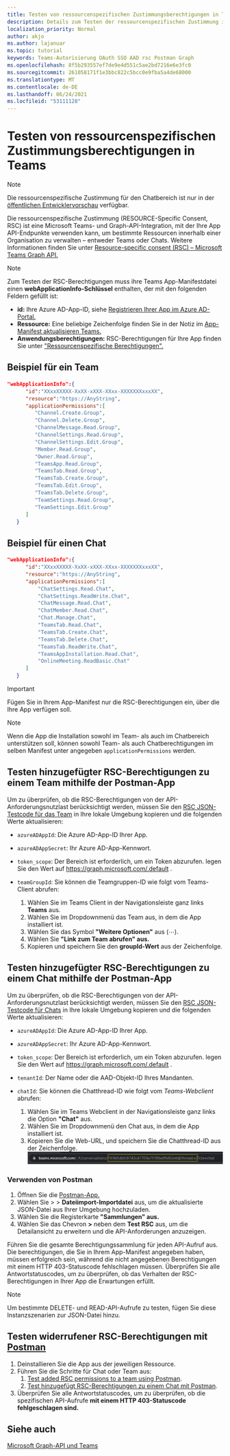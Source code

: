 ```yaml
---
title: Testen von ressourcenspezifischen Zustimmungsberechtigungen in Teams
description: Details zum Testen der ressourcenspezifischen Zustimmung in Teams mit Postman
localization_priority: Normal
author: akjo
ms.author: lajanuar
ms.topic: tutorial
keywords: Teams-Autorisierung OAuth SSO AAD rsc Postman Graph
ms.openlocfilehash: 8f5b293557ef7de9e4d551c5ae2bd7216e6e3fc0
ms.sourcegitcommit: 261058171f1e3bbc822c5bcc0e9fba5a4de68000
ms.translationtype: MT
ms.contentlocale: de-DE
ms.lasthandoff: 06/24/2021
ms.locfileid: "53111128"
---
```

# <a name="test-resource-specific-consent-permissions-in-teams"></a>Testen von ressourcenspezifischen Zustimmungsberechtigungen in Teams

> [!NOTE]
> Die ressourcenspezifische Zustimmung für den Chatbereich ist nur in der [öffentlichen Entwicklervorschau](../../resources/dev-preview/developer-preview-intro.md) verfügbar.

Die ressourcenspezifische Zustimmung (RESOURCE-Specific Consent, RSC) ist eine Microsoft Teams- und Graph-API-Integration, mit der Ihre App API-Endpunkte verwenden kann, um bestimmte Ressourcen innerhalb einer Organisation zu verwalten – entweder Teams oder Chats. Weitere Informationen finden Sie unter [Resource-specific consent (RSC) – Microsoft Teams Graph API.](resource-specific-consent.md)

> [!NOTE]
> Zum Testen der RSC-Berechtigungen muss ihre Teams App-Manifestdatei einen **webApplicationInfo-Schlüssel** enthalten, der mit den folgenden Feldern gefüllt ist:
>
> - **id:** Ihre Azure AD-App-ID, siehe [Registrieren Ihrer App im Azure AD-Portal.](resource-specific-consent.md#register-your-app-with-microsoft-identity-platform-using-the-aad-portal)
> - **Ressource:** Eine beliebige Zeichenfolge finden Sie in der Notiz im [App-Manifest aktualisieren Teams.](resource-specific-consent.md#update-your-teams-app-manifest)
> - **Anwendungsberechtigungen:** RSC-Berechtigungen für Ihre App finden Sie unter ["Ressourcenspezifische Berechtigungen".](resource-specific-consent.md#resource-specific-permissions)

## <a name="example-for-a-team"></a>Beispiel für ein Team
```json
"webApplicationInfo":{
      "id":"XXxxXXXXX-XxXX-xXXX-XXxx-XXXXXXXxxxXX",
      "resource":"https://AnyString",
      "applicationPermissions":[
         "Channel.Create.Group",
         "Channel.Delete.Group",
         "ChannelMessage.Read.Group",
         "ChannelSettings.Read.Group",
         "ChannelSettings.Edit.Group",
         "Member.Read.Group",
         "Owner.Read.Group",
         "TeamsApp.Read.Group",
         "TeamsTab.Read.Group",
         "TeamsTab.Create.Group",
         "TeamsTab.Edit.Group",
         "TeamsTab.Delete.Group",
         "TeamSettings.Read.Group",
         "TeamSettings.Edit.Group"
      ]
   }
```

## <a name="example-for-a-chat"></a>Beispiel für einen Chat
```json
"webApplicationInfo":{
      "id":"XXxxXXXXX-XxXX-xXXX-XXxx-XXXXXXXxxxXX",
      "resource":"https://AnyString",
      "applicationPermissions":[
          "ChatSettings.Read.Chat",
          "ChatSettings.ReadWrite.Chat",
          "ChatMessage.Read.Chat",
          "ChatMember.Read.Chat",
          "Chat.Manage.Chat",
          "TeamsTab.Read.Chat",
          "TeamsTab.Create.Chat",
          "TeamsTab.Delete.Chat",
          "TeamsTab.ReadWrite.Chat",
          "TeamsAppInstallation.Read.Chat",
          "OnlineMeeting.ReadBasic.Chat"
      ]
   }
```

> [!IMPORTANT]
> Fügen Sie in Ihrem App-Manifest nur die RSC-Berechtigungen ein, über die Ihre App verfügen soll.

>[!NOTE]
>Wenn die App die Installation sowohl im Team- als auch im Chatbereich unterstützen soll, können sowohl Team- als auch Chatberechtigungen im selben Manifest unter angegeben `applicationPermissions` werden.

## <a name="test-added-rsc-permissions-to-a-team-using-the-postman-app"></a>Testen hinzugefügter RSC-Berechtigungen zu einem Team mithilfe der Postman-App

Um zu überprüfen, ob die RSC-Berechtigungen von der API-Anforderungsnutzlast berücksichtigt werden, müssen Sie den [RSC JSON-Testcode für das Team](test-team-rsc-json-file.md) in Ihre lokale Umgebung kopieren und die folgenden Werte aktualisieren:

* `azureADAppId`: Die Azure AD-App-ID Ihrer App.
* `azureADAppSecret`: Ihr Azure AD-App-Kennwort.
* `token_scope`: Der Bereich ist erforderlich, um ein Token abzurufen. legen Sie den Wert auf https://graph.microsoft.com/.default .
* `teamGroupId`: Sie können die Teamgruppen-ID wie folgt vom Teams-Client abrufen:

    1. Wählen Sie im Teams Client in der Navigationsleiste ganz links **Teams** aus.
    2. Wählen Sie im Dropdownmenü das Team aus, in dem die App installiert ist.
    3. Wählen Sie das Symbol **"Weitere Optionen"** aus (&#8943;).
    4. Wählen Sie **"Link zum Team abrufen" aus.** 
    5. Kopieren und speichern Sie den **groupId-Wert** aus der Zeichenfolge.

## <a name="test-added-rsc-permissions-to-a-chat-using-the-postman-app"></a>Testen hinzugefügter RSC-Berechtigungen zu einem Chat mithilfe der Postman-App

Um zu überprüfen, ob die RSC-Berechtigungen von der API-Anforderungsnutzlast berücksichtigt werden, müssen Sie den [RSC JSON-Testcode für Chats](test-chat-rsc-json-file.md) in Ihre lokale Umgebung kopieren und die folgenden Werte aktualisieren:

* `azureADAppId`: Die Azure AD-App-ID Ihrer App.
* `azureADAppSecret`: Ihr Azure AD-App-Kennwort.
* `token_scope`: Der Bereich ist erforderlich, um ein Token abzurufen. legen Sie den Wert auf https://graph.microsoft.com/.default .
* `tenantId`: Der Name oder die AAD-Objekt-ID Ihres Mandanten.
* `chatId`: Sie können die Chatthread-ID wie folgt vom *Teams-Webclient* abrufen:

    1. Wählen Sie im Teams Webclient in der Navigationsleiste ganz links die Option **"Chat"** aus.
    2. Wählen Sie im Dropdownmenü den Chat aus, in dem die App installiert ist.
    3. Kopieren Sie die Web-URL, und speichern Sie die Chatthread-ID aus der Zeichenfolge.
![Chatthread-ID von Web-URL.](../../assets/images/chat-thread-id.png)

### <a name="use-postman"></a>Verwenden von Postman

1. Öffnen Sie die [Postman-App.](https://www.postman.com)
2. Wählen Sie  >    >  **Dateiimport-Importdatei** aus, um die aktualisierte JSON-Datei aus Ihrer Umgebung hochzuladen.  
3. Wählen Sie die Registerkarte **"Sammlungen" aus.** 
4. Wählen Sie das Chevron **>** neben dem **Test RSC** aus, um die Detailansicht zu erweitern und die API-Anforderungen anzuzeigen.

Führen Sie die gesamte Berechtigungssammlung für jeden API-Aufruf aus. Die berechtigungen, die Sie in Ihrem App-Manifest angegeben haben, müssen erfolgreich sein, während die nicht angegebenen Berechtigungen mit einem HTTP 403-Statuscode fehlschlagen müssen. Überprüfen Sie alle Antwortstatuscodes, um zu überprüfen, ob das Verhalten der RSC-Berechtigungen in Ihrer App die Erwartungen erfüllt.

> [!NOTE]
> Um bestimmte DELETE- und READ-API-Aufrufe zu testen, fügen Sie diese Instanzszenarien zur JSON-Datei hinzu.

## <a name="test-revoked-rsc-permissions-using-postman"></a>Testen widerrufener RSC-Berechtigungen mit [Postman](https://www.postman.com/)

1. Deinstallieren Sie die App aus der jeweiligen Ressource.
2. Führen Sie die Schritte für Chat oder Team aus: 
    1. [Test added RSC permissions to a team using Postman](#test-added-rsc-permissions-to-a-team-using-the-postman-app).
    2. [Test hinzugefügt RSC-Berechtigungen zu einem Chat mit Postman](#test-added-rsc-permissions-to-a-chat-using-the-postman-app).
3. Überprüfen Sie alle Antwortstatuscodes, um zu überprüfen, ob die spezifischen API-Aufrufe **mit einem HTTP 403-Statuscode fehlgeschlagen sind.**

## <a name="see-also"></a>Siehe auch

[Microsoft Graph-API und Teams](/graph/api/resources/teams-api-overview?view=graph-rest-1.0&preserve-view=true)

